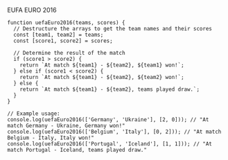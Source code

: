 EUFA EURO 2016
    
    function uefaEuro2016(teams, scores) {
      // Destructure the arrays to get the team names and their scores
      const [team1, team2] = teams;
      const [score1, score2] = scores;
      
      // Determine the result of the match
      if (score1 > score2) {
        return `At match ${team1} - ${team2}, ${team1} won!`;
      } else if (score1 < score2) {
        return `At match ${team1} - ${team2}, ${team2} won!`;
      } else {
        return `At match ${team1} - ${team2}, teams played draw.`;
      }
    }
    
    // Example usage:
    console.log(uefaEuro2016(['Germany', 'Ukraine'], [2, 0])); // "At match Germany - Ukraine, Germany won!"
    console.log(uefaEuro2016(['Belgium', 'Italy'], [0, 2])); // "At match Belgium - Italy, Italy won!"
    console.log(uefaEuro2016(['Portugal', 'Iceland'], [1, 1])); // "At match Portugal - Iceland, teams played draw."
